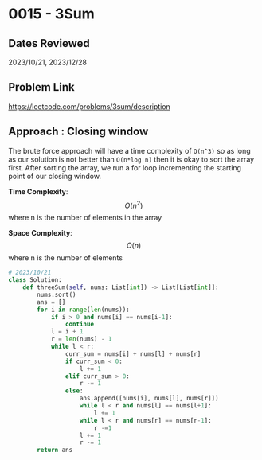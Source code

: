 # 0015 - 3Sum

## Dates Reviewed
2023/10/21, 2023/12/28

## Problem Link

https://leetcode.com/problems/3sum/description

## Approach : Closing window

The brute force approach will have a time complexity of `O(n^3)` so as long as our solution is not better than `O(n*log n)` then it is okay to sort the array first. After sorting the array, we run  a for loop incrementing the starting point of our closing window.

**Time Complexity**: $$O(n^2)$$
where n is the number of elements in the array

**Space Complexity**: $$O(n)$$
where n is the number of elements

<TabItem value="python" label="Python">

```python
# 2023/10/21
class Solution:
    def threeSum(self, nums: List[int]) -> List[List[int]]:
        nums.sort()
        ans = []
        for i in range(len(nums)):
            if i > 0 and nums[i] == nums[i-1]:
                continue
            l = i + 1
            r = len(nums) - 1
            while l < r:
                curr_sum = nums[i] + nums[l] + nums[r]
                if curr_sum < 0:
                    l += 1
                elif curr_sum > 0:
                    r -= 1
                else:
                    ans.append([nums[i], nums[l], nums[r]])
                    while l < r and nums[l] == nums[l+1]:
                        l += 1
                    while l < r and nums[r] == nums[r-1]:
                        r -=1
                    l += 1
                    r -= 1
        return ans

```
</TabItem>
